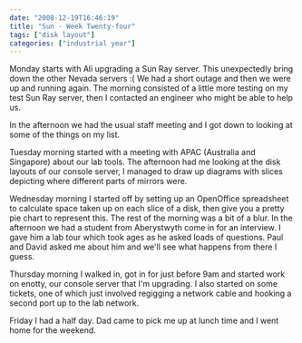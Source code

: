 ```yaml
---
date: "2008-12-19T16:46:19"
title: "Sun - Week Twenty-four"
tags: ["disk layout"]
categories: ["industrial year"]
---
```


Monday starts with Ali upgrading a Sun Ray server. This unexpectedly bring down the other Nevada servers :( We had a short outage and then we were up and running again. The morning consisted of a little more testing on my test Sun Ray server, then I contacted an engineer who might be able to help us.
<!--more-->
In the afternoon we had the usual staff meeting and I got down to looking at some of the things on my list.

Tuesday morning started with a meeting with APAC (Australia and Singapore) about our lab tools.
The afternoon had me looking at the disk layouts of our console server, I managed to draw up diagrams with slices depicting where different parts of mirrors were.

Wednesday morning I started off by setting up an OpenOffice spreadsheet to calculate space taken up on each slice of a disk, then give you a pretty pie chart to represent this. The rest of the morning was a bit of a blur.
In the afternoon we had a student from Aberystwyth come in for an interview. I gave him a lab tour which took ages as he asked loads of questions. Paul and David asked me about him and we'll see what happens from there I guess.

Thursday morning I walked in, got in for just before 9am and started work on enotty, our console server that I'm upgrading. I also started on some tickets, one of which just involved regigging a network cable and hooking a second port up to the lab network.

Friday I had a half day. Dad came to pick me up at lunch time and I went home for the weekend.
